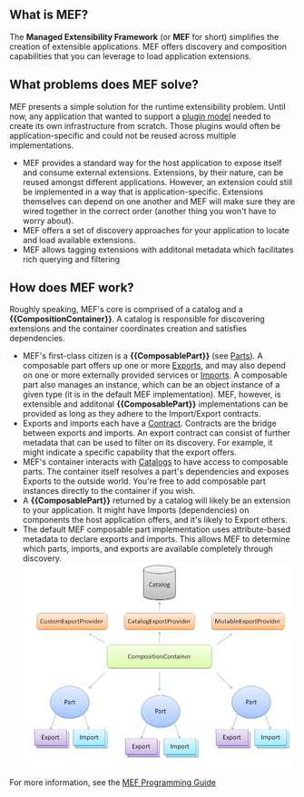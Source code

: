 ## What is MEF?
The **Managed Extensibility Framework** (or **MEF** for short) simplifies the creation of extensible applications.  MEF offers discovery and composition capabilities that you can leverage to load application extensions.
## What problems does MEF solve?
MEF presents a simple solution for the runtime extensibility problem. Until now, any application that wanted to support a [plugin model](http://en.wikipedia.org/wiki/Plugin) needed to create its own infrastructure from scratch. Those plugins would often be application-specific and could not be reused across multiple implementations.
* MEF provides a standard way for the host application to expose itself and consume external extensions. Extensions, by their nature, can be reused amongst different applications. However, an extension could still be implemented in a way that is application-specific.  Extensions themselves can depend on one another and MEF will make sure they are wired together in the correct order (another thing you won't have to worry about).
* MEF offers a set of discovery approaches for your application to locate and load available extensions. 
* MEF allows tagging extensions with additonal metadata which facilitates rich querying and filtering
## How does MEF work?
Roughly speaking, MEF's core is comprised of a catalog and a **{{CompositionContainer}}**. A catalog is responsible for discovering extensions and the container coordinates creation and satisfies dependencies. 
* MEF's first-class citizen is a **{{ComposablePart}}** (see [Parts](Parts#Parts)). A composable part offers up one or more [Exports](Declaring-Exports), and may also depend on one or more externally provided services or [Imports](Declaring-Imports). A composable part also manages an instance, which can be an object instance of a given type (it is in the default MEF implementation). MEF, however, is extensible and additonal **{{ComposablePart}}** implementations can be provided as long as they adhere to the Import/Export contracts. 
* Exports and imports each have a [Contract](Parts#Contracts). Contracts are the bridge between exports and imports. An export contract can consist of further metadata that can be used to filter on its discovery. For example, it might indicate a specific capability that the export offers.
* MEF's container interacts with [Catalogs](Using-catalogs) to have access to composable parts. The container itself resolves a part's dependencies and exposes Exports to the outside world. You're free to add composable part instances directly to the container if you wish. 
* A **{{ComposablePart}}** returned by a catalog will likely be an extension to your application. It might have Imports (dependencies) on components the host application offers, and it's likely to Export others. 
* The default MEF composable part implementation uses attribute-based metadata to declare exports and imports. This allows MEF to determine which parts, imports, and exports are available completely through discovery.
![](Overview_MEF_Diagram.png)

For more information, see the [MEF Programming Guide](Guide)